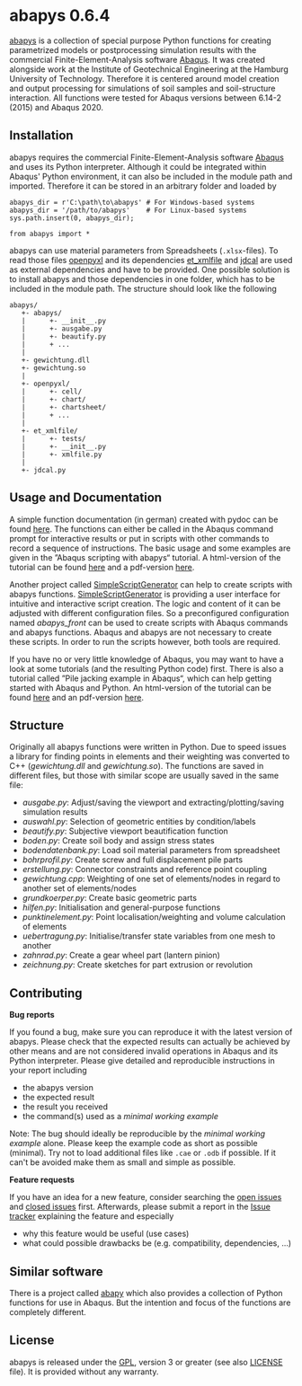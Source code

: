 
abapys 0.6.4
============

[abapys](https://github.com/d-zo/abapys) is a collection of special purpose Python functions 
for creating parametrized models or postprocessing simulation results with
the commercial Finite-Element-Analysis software
[Abaqus](https://www.3ds.com/products-services/simulia/products/abaqus/ "SIMULIA Abaqus").
It was created alongside work at the Institute of Geotechnical Engineering
at the Hamburg University of Technology.
Therefore it is centered around model creation and output processing for simulations of
soil samples and soil-structure interaction.
All functions were tested for Abaqus versions between 6.14-2 (2015) and Abaqus 2020.



Installation
------------

abapys requires the commercial Finite-Element-Analysis software
[Abaqus](https://www.3ds.com/products-services/simulia/products/abaqus/ "SIMULIA Abaqus")
and uses its Python interpreter.
Although it could be integrated within Abaqus' Python environment,
it can also be included in the module path and imported.
Therefore it can be stored in an arbitrary folder and loaded by

```
abapys_dir = r'C:\path\to\abapys' # For Windows-based systems
abapys_dir = '/path/to/abapys'    # For Linux-based systems
sys.path.insert(0, abapys_dir);

from abapys import *
```

abapys can use material parameters from Spreadsheets (`.xlsx`-files).
To read those files [openpyxl](https://openpyxl.readthedocs.io)
and its dependencies [et_xmlfile](https://pypi.org/project/et_xmlfile/)
and [jdcal](https://github.com/phn/jdcal) are used as external dependencies
and have to be provided.
One possible solution is to install abapys and those dependencies in one folder,
which has to be included in the module path. The structure should look like the following

```
abapys/
   +- abapys/
   |      +- __init__.py
   |      +- ausgabe.py
   |      +- beautify.py
   |      + ...
   |
   +- gewichtung.dll
   +- gewichtung.so
   |
   +- openpyxl/
   |      +- cell/
   |      +- chart/
   |      +- chartsheet/
   |      + ...
   |
   +- et_xmlfile/
   |      +- tests/
   |      +- __init__.py
   |      +- xmlfile.py
   |
   +- jdcal.py
```



Usage and Documentation
-----------------------

A simple function documentation (in german) created with pydoc can be found
[here](https://d-zo.github.io/abapys/abapys.html "abapys documentation").
The functions can either be called in the Abaqus command prompt for interactive results or
put in scripts with other commands to record a sequence of instructions.
The basic usage and some examples are given in the ”Abaqus scripting with abapys“ tutorial.
A html-version of the tutorial can be found
[here](https://d-zo.github.io/abapys/abapysscripting.html "Abaqus scripting with abapys [html]")
and a pdf-version
[here](https://d-zo.github.io/abapys/abapysscripting.pdf "Abaqus scripting with abapys [pdf]").

Another project called [SimpleScriptGenerator](https://github.com/d-zo/SimpleScriptGenerator)
can help to create scripts with abapys functions.
[SimpleScriptGenerator](https://github.com/d-zo/SimpleScriptGenerator) is providing
a user interface for intuitive and interactive script creation.
The logic and content of it can be adjusted with different configuration files.
So a preconfigured configuration named _abapys_front_ can be used
to create scripts with Abaqus commands and abapys functions.
Abaqus and abapys are not necessary to create these scripts.
In order to run the scripts however, both tools are required.

If you have no or very little knowledge of Abaqus,
you may want to have a look at some tutorials (and the resulting Python code) first.
There is also a tutorial called ”Pile jacking example in Abaqus“,
which can help getting started with Abaqus and Python.
An html-version of the tutorial can be found
[here](https://d-zo.github.io/abapys/pilejackingexample.html "Pile jacking example in Abaqus [html]")
and an pdf-version
[here](https://d-zo.github.io/abapys/pilejackingexample.pdf "Pile jacking example in Abaqus [pdf]").



Structure
---------

Originally all abapys functions were written in Python.
Due to speed issues a library for finding points in elements and their weighting
was converted to C++ (_gewichtung.dll_ and _gewichtung.so_).
The functions are saved in different files,
but those with similar scope are usually saved in the same file:

 - _ausgabe.py_: Adjust/saving the viewport and extracting/plotting/saving simulation results
 - _auswahl.py_: Selection of geometric entities by condition/labels
 - _beautify.py_: Subjective viewport beautification function
 - _boden.py_: Create soil body and assign stress states
 - _bodendatenbank.py_: Load soil material parameters from spreadsheet
 - _bohrprofil.py_: Create screw and full displacement pile parts
 - _erstellung.py_: Connector constraints and reference point coupling
 - _gewichtung.cpp_: Weighting of one set of elements/nodes in regard to another set of elements/nodes
 - _grundkoerper.py_: Create basic geometric parts
 - _hilfen.py_: Initialisation and general-purpose functions
 - _punktinelement.py_: Point localisation/weighting and volume calculation of elements
 - _uebertragung.py_: Initialise/transfer state variables from one mesh to another
 - _zahnrad.py_: Create a gear wheel part (lantern pinion)
 - _zeichnung.py_: Create sketches for part extrusion or revolution



Contributing
------------

**Bug reports**

If you found a bug, make sure you can reproduce it with the latest version of abapys.
Please check that the expected results can actually be achieved by other means
and are not considered invalid operations in Abaqus and its Python interpreter.
Please give detailed and reproducible instructions in your report including

 - the abapys version
 - the expected result
 - the result you received
 - the command(s) used as a _minimal working example_

Note: The bug should ideally be reproducible by the _minimal working example_ alone.
Please keep the example code as short as possible (minimal).
Try not to load additional files like `.cae` or `.odb` if possible.
If it can't be avoided make them as small and simple as possible.


**Feature requests**

If you have an idea for a new feature, consider searching the
[open issues](https://github.com/d-zo/abapys/issues) and
[closed issues](https://github.com/d-zo/abapys/issues?q=is%3Aissue+is%3Aclosed) first.
Afterwards, please submit a report in the
[Issue tracker](https://github.com/d-zo/abapys/issues) explaining the feature and especially

 - why this feature would be useful (use cases)
 - what could possible drawbacks be (e.g. compatibility, dependencies, ...)



Similar software
----------------

There is a project called [abapy](https://github.com/lcharleux/abapy) which also provides
a collection of Python functions for use in Abaqus.
But the intention and focus of the functions are completely different.



License
-------

abapys is released under the
[GPL](https://www.gnu.org/licenses/gpl-3.0.html "GNU General Public License"),
version 3 or greater (see also [LICENSE](https://github.com/d-zo/abapys/blob/master/LICENSE) file).
It is provided without any warranty.

